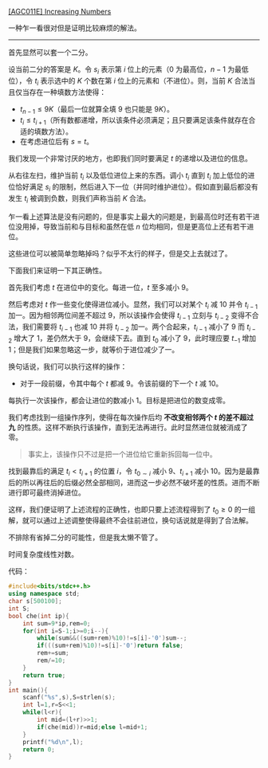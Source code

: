 [[AGC011E] Increasing Numbers](https://www.luogu.com.cn/problem/AT2341)

一种乍一看很对但是证明比较麻烦的解法。

------

首先显然可以套一个二分。

设当前二分的答案是 $K$。令 $s_i$ 表示第 $i$ 位上的元素（$0$ 为最高位，$n-1$ 为最低位），令 $t_i$ 表示选中的 $K$ 个数在第 $i$ 位上的元素和（不进位）。则，当前 $K$ 合法当且仅当存在一种填数方法使得：

- $t_{n-1}\leq9K$（最后一位就算全填 $9$ 也只能是 $9K$）。
- $t_i\leq t_{i+1}$（所有数都递增，所以该条件必须满足；且只要满足该条件就存在合适的填数方法）。
- 在考虑进位后有 $s=t$。

我们发现一个非常讨厌的地方，也即我们同时要满足 $t$ 的递增以及进位的信息。

从右往左扫，维护当前 $t_i$ 以及低位进位上来的东西。调小 $t_i$ 直到 $t_i$ 加上低位的进位恰好满足 $s_i$ 的限制，然后进入下一位（并同时维护进位）。假如直到最后都没有发生 $t_i$ 被调到负数，则我们声称当前 $K$ 合法。

乍一看上述算法是没有问题的，但是事实上最大的问题是，到最高位时还有若干进位没用掉，导致当前和与目标和虽然在低 $n$ 位均相同，但是更高位上还有若干进位。

这些进位可以被简单忽略掉吗？似乎不太行的样子，但是交上去就过了。

下面我们来证明一下其正确性。

首先我们考虑 $t$ 在进位中的变化。每进一位，$t$ 至多减小 $9$。

然后考虑对 $t$ 作一些变化使得进位减小。显然，我们可以对某个 $t_i$ 减 $10$ 并令 $t_{i-1}$ 加一。因为相邻两位间差不超过 $9$，所以该操作会使得 $t_{i-1}$ 立刻与 $t_{i-2}$ 变得不合法，我们需要将 $t_{i-1}$ 也减 $10$ 并将 $t_{i-2}$ 加一。两个合起来，$t_{i-1}$ 减小了 $9$ 而 $t_{i-2}$ 增大了 $1$，差仍然大于 $9$，会继续下去。直到 $t_0$ 减小了 $9$，此时理应要 $t_{-1}$ 增加 $1$；但是我们如果忽略这一步，就等价于进位减少了一。

换句话说，我们可以执行这样的操作：

- 对于一段前缀，令其中每个 $t$ 都减 $9$。令该前缀的下一个 $t$ 减 $10$。

每执行一次该操作，都会让进位的数减小 $1$。目标是把进位的数变成零。

我们考虑找到一组操作序列，使得在每次操作后均 **不改变相邻两个 $t$ 的差不超过九** 的性质。这样不断执行该操作，直到无法再进行。此时显然进位就被消成了零。

> 事实上，该操作只不过是把一个进位给它重新拆回每一位中。

找到最靠后的满足 $t_i<t_{i+1}$ 的位置 $i$，令 $t_{0\sim i}$ 减小 $9$、$t_{i+1}$ 减小 $10$。因为是最靠后的所以再往后的后缀必然全部相同，进而这一步必然不破坏差的性质。进而不断进行即可最终消掉进位。

这样，我们便证明了上述流程的正确性，也即只要上述流程得到了 $t_0\geq0$ 的一组解，就可以通过上述调整使得最终不会往前进位，换句话说就是得到了合法解。

不排除有省掉二分的可能性，但是我太懒不管了。

时间复杂度线性对数。

代码：

```cpp
#include<bits/stdc++.h>
using namespace std;
char s[500100];
int S;
bool che(int ip){
	int sum=9*ip,rem=0;
	for(int i=S-1;i>=0;i--){
		while(sum&&((sum+rem)%10)!=s[i]-'0')sum--;
		if(((sum+rem)%10)!=s[i]-'0')return false;
		rem+=sum;
		rem/=10;
	}
	return true;
}
int main(){
	scanf("%s",s),S=strlen(s);
	int l=1,r=S<<1;
	while(l<r){
		int mid=(l+r)>>1;
		if(che(mid))r=mid;else l=mid+1;
	}
	printf("%d\n",l);
	return 0;
}
```

